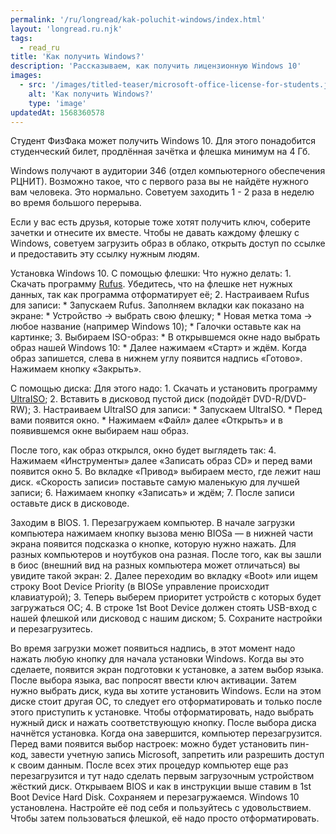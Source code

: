 ```yaml
---
permalink: '/ru/longread/kak-poluchit-windows/index.html'
layout: 'longread.ru.njk'
tags:
  - read_ru
title: 'Как получить Windows?'
description: 'Рассказываем, как получить лицензионную Windows 10'
images:
  - src: '/images/titled-teaser/microsoft-office-license-for-students.jpg'
    alt: 'Как получить Windows?'
    type: 'image'
updatedAt: 1568360578
---
```

Студент ФизФака может получить Windows 10. Для этого понадобится студенческий билет, продлённая зачётка и флешка минимум на 4 Гб.

Windows получают в аудитории 346 (отдел компьютерного обеспечения РЦНИТ). Возможно такое, что с первого раза вы не найдёте нужного вам человека. Это нормально. Советуем заходить 1 - 2 раза в неделю во время большого перерыва.

Если у вас есть друзья, которые тоже хотят получить ключ, соберите зачетки и отнесите их вместе. Чтобы не давать каждому флешку с Windows, советуем загрузить образ в облако, открыть доступ по ссылке и предоставить эту ссылку нужным людям.

Установка Windows 10. С помощью флешки: Что нужно делать: 1. Скачать программу [Rufus](https://goo.gl/oBiCjz). Убедитесь, что на флешке нет нужных данных, так как программа отформатирует её; 2. Настраиваем Rufus для записи: \* Запускаем Rufus. Заполняем вкладки как показано на экране: \* Устройство → выбрать свою флешку; \* Новая метка тома → любое название (например Windows 10); \* Галочки оставьте как на картинке; 3. Выбираем ISO-образ: \* В открывшемся окне надо выбрать образ нашей Windows 10: \* Далее нажимаем «Старт» и ждём. Когда образ запишется, слева в нижнем углу появится надпись «Готово». Нажимаем кнопку «Закрыть».

С помощью диска: Для этого надо: 1. Скачать и установить программу [UltraISO](https://goo.gl/mevRKk); 2. Вставить в дисковод пустой диск (подойдёт DVD-R/DVD-RW); 3. Настраиваем UltraISO для записи: \* Запускаем UltraISO. \* Перед вами появится окно. \* Нажимаем «Файл» далее «Открыть» и в появившемся окне выбираем наш образ.

После того, как образ открылся, окно будет выглядеть так: 4. Нажимаем «Инструменты» далее «Записать образ CD» и перед вами появится окно 5. Во вкладке «Привод» выбираем место, где лежит наш диск. «Скорость записи» поставьте самую маленькую для лучшей записи; 6. Нажимаем кнопку «Записать» и ждём; 7. После записи оставьте диск в дисководе.

Заходим в BIOS. 1. Перезагружаем компьютер. В начале загрузки компьютера нажимаем кнопку вызова меню BIOSа — в нижней части экрана появится подсказка о кнопке, которую нужно нажать. Для разных компьютеров и ноутбуков она разная. После того, как вы зашли в биос (внешний вид на разных компьютера может отличаться) вы увидите такой экран: 2. Далее переходим во вкладку «Boot» или ищем строку Boot Device Priority (в BIOSе управление происходит клавиатурой); 3. Теперь выберем приоритет устройств с которых будет загружаться ОС; 4. В строке 1st Boot Device должен стоять USB-вход с нашей флешкой или дисковод с нашим диском; 5. Сохраните настройки и перезагрузитесь.

Во время загрузки может появиться надпись, в этот момент надо нажать любую кнопку для начала установки Windows. Когда вы это сделаете, появится экран подготовки к установке, а затем выбор языка. После выбора языка, вас попросят ввести ключ активации. Затем нужно выбрать диск, куда вы хотите установить Windows. Если на этом диске стоит другая ОС, то следует его отформатировать и только после этого приступить к установке. Чтобы отформатировать, надо выбрать нужный диск и нажать соответствующую кнопку. После выбора диска начнётся установка. Когда она завершится, компьютер перезагрузится. Перед вами появится выбор настроек: можно будет установить пин-код, завести учетную запись Microsoft, запретить или разрешить доступ к своим данным. После всех этих процедур компьютер еще раз перезагрузится и тут надо сделать первым загрузочным устройством жёсткий диск. Открываем BIOS и как в инструкции выше ставим в 1st Boot Device Hard Disk. Сохраняем и перезагружаемся. Windows 10 установлена. Настройте её под себя и пользуйтесь с удовольствием. Чтобы затем пользоваться флешкой, её надо просто отформатировать.
